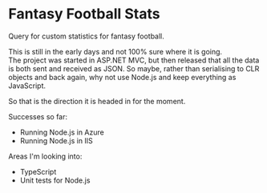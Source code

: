 Fantasy Football Stats====================Query for custom statistics for fantasy football.This is still in the early days and not 100% sure where it is going.  The project was started in ASP.NET MVC, but then released that all the data is both sent and received as JSON.So maybe, rather than serialising to CLR objects and back again, why not use Node.js and keep everything as JavaScript.So that is the direction it is headed in for the moment.Successes so far:- Running Node.js in Azure- Running Node.js in IISAreas I'm looking into:- TypeScript- Unit tests for Node.js